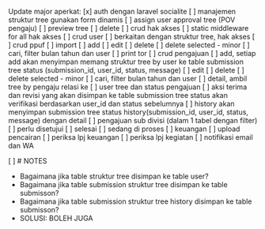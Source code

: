 Update major aperkat:
[x] auth dengan laravel socialite
[ ] manajemen struktur tree gunakan form dinamis
	[ ] assign user approval tree (POV pengaju)
	[ ] preview tree
	[ ] delete
[ ] crud hak akses
	[ ] static middleware for all hak akses
[ ] crud user
	[ ] berkaitan dengan struktur tree, hak akses
[ ] crud ppuf
	[ ] import
	[ ] add
	[ ] edit
	[ ] delete
	[ ] delete selected - minor
	[ ] cari, filter bulan tahun dan user
	[ ] print tor
[ ] crud pengajuan
	[ ] add, setiap add akan menyimpan memang struktur tree by user ke table submission tree status (submission_id, user_id, status, message)
	[ ] edit
	[ ] delete
	[ ] delete selected - minor
	[ ] cari, filter bulan tahun dan user
	[ ] detail, ambil tree by pengaju relasi ke 
	[ ] user tree dan status pengajuan
	[ ] aksi terima dan revisi yang akan disimpan ke table submission tree status akan verifikasi berdasarkan user_id dan status sebelumnya
	[ ] history akan menyimpan submission tree status history(submission_id, user_id, status, message) dengan detail
[ ] pengajuan sub divisi (dalam 1 tabel dengan filter)
	[ ] perlu disetujui
	[ ] selesai
	[ ] sedang di proses
[ ] keuangan
	[ ] upload pencairan
	[ ] periksa lpj keuangan
	[ ] periksa lpj kegiatan
[ ] notifikasi email dan WA


[ ] # NOTES
- Bagaimana jika table struktur tree disimpan ke table user?
- Bagaimana jika table submission struktur tree disimpan ke table submisson?
- Bagaimana jika table submission struktur tree history disimpan ke table submisson?
- SOLUSI: BOLEH JUGA
